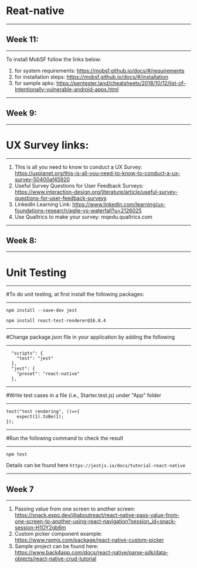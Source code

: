 # Reat-native
_________________________________________
## Week 11:
_________________________________________
To install MobSF follow the links below:

1. for system requirements: https://mobsf.github.io/docs/#/requirements
2. for installation steps: https://mobsf.github.io/docs/#/installation
3. for sample apks: https://pentester.land/cheatsheets/2018/10/12/list-of-Intentionally-vulnerable-android-apps.html
_________________________________________
## Week 9:
_________________________________________
# UX Survey links:
_________________________________________
1. This is all you need to know to conduct a UX Survey:
   https://uxplanet.org/this-is-all-you-need-to-know-to-conduct-a-ux-survey-50400af45920
2. Useful Survey Questions for User Feedback Surveys: 
   https://www.interaction-design.org/literature/article/useful-survey-questions-for-user-feedback-surveys
3. LinkedIn Learning Link:
   https://www.linkedin.com/learning/ux-foundations-research/agile-vs-waterfall?u=2126025
4. Use Qualtrics to make your survey: mqedu.qualtrics.com 
_________________________________________
## Week 8:
_________________________________________
# Unit Testing
_________________________________________
#To do unit testing,
at first install the following packages:
________________________________________

```npm install --save-dev jest```

```npm install react-test-renderer@16.8.4```

_______________________________________________________________________
#Change package.json file in your application by adding the following
_______________________________________________________________________
```
  "scripts": {
    "test": "jest"
  },
  "jest": {
    "preset": "react-native"
  },
 ``` 
____________________________________________________________________
#Write test cases in a file (i.e., Starter.test.js) under "App" folder
____________________________________________________________________
```
test("test rendering", ()=>{
	expect(1).toBe(1);	
});
```
______________________________________________
#Run the following command to check the result
______________________________________________

```npm test```

Details can be found here ```https://jestjs.io/docs/tutorial-react-native```

-----------------------------------------------------------------------------------
## Week 7
-----------------------------------------------------------------------------------
1. Passing value from one screen to another screen: 
	https://snack.expo.dev/@aboutreact/react-native-pass-value-from-one-screen-to-another-using-react-navigation?session_id=snack-session-H1OY2gb6m
2. Custom picker component example:
	https://www.npmjs.com/package/react-native-custom-picker
3. Sample project can be found here: https://www.back4app.com/docs/react-native/parse-sdk/data-objects/react-native-crud-tutorial
